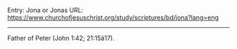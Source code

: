 Entry: Jona or Jonas
URL: https://www.churchofjesuschrist.org/study/scriptures/bd/jona?lang=eng

---

Father of Peter (John 1:42; 21:15â17).
